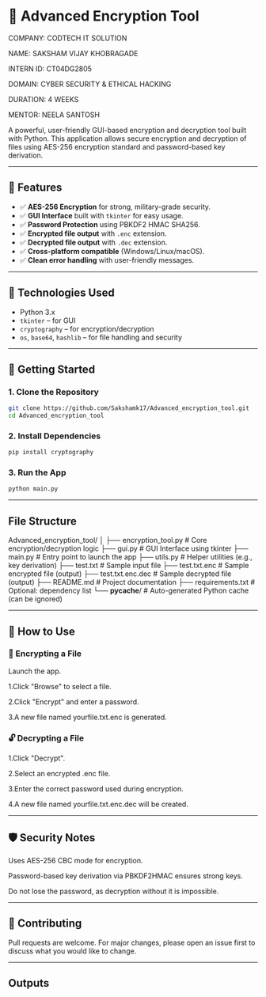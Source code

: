 # 🔐 Advanced Encryption Tool

COMPANY: CODTECH IT SOLUTION

NAME: SAKSHAM VIJAY KHOBRAGADE

INTERN ID: CT04DG2805

DOMAIN: CYBER SECURITY & ETHICAL HACKING

DURATION: 4 WEEKS

MENTOR: NEELA SANTOSH

A powerful, user-friendly GUI-based encryption and decryption tool built with Python. This application allows secure encryption and decryption of files using AES-256 encryption standard and password-based key derivation.

---

## 📌 Features

- ✅ **AES-256 Encryption** for strong, military-grade security.
- ✅ **GUI Interface** built with `tkinter` for easy usage.
- ✅ **Password Protection** using PBKDF2 HMAC SHA256.
- ✅ **Encrypted file output** with `.enc` extension.
- ✅ **Decrypted file output** with `.dec` extension.
- ✅ **Cross-platform compatible** (Windows/Linux/macOS).
- ✅ **Clean error handling** with user-friendly messages.

---

## 🧰 Technologies Used

- Python 3.x
- `tkinter` – for GUI
- `cryptography` – for encryption/decryption
- `os`, `base64`, `hashlib` – for file handling and security

---

## 🚀 Getting Started

### 1. Clone the Repository

```bash
git clone https://github.com/Sakshamk17/Advanced_encryption_tool.git
cd Advanced_encryption_tool
```

### 2. Install Dependencies

```bash
pip install cryptography
```

### 3. Run the App

```bash
python main.py
```

---

##  File Structure
Advanced_encryption_tool/
│
├── encryption_tool.py       # Core encryption/decryption logic
├── gui.py                   # GUI Interface using tkinter
├── main.py                  # Entry point to launch the app
├── utils.py                 # Helper utilities (e.g., key derivation)
├── test.txt                 # Sample input file
├── test.txt.enc             # Sample encrypted file (output)
├── test.txt.enc.dec         # Sample decrypted file (output)
├── README.md                # Project documentation
├── requirements.txt         # Optional: dependency list
└── __pycache__/             # Auto-generated Python cache (can be ignored)

---

## 📝 How to Use

### 🔐 Encrypting a File

Launch the app.

1.Click "Browse" to select a file.

2.Click "Encrypt" and enter a password.

3.A new file named yourfile.txt.enc is generated.

### 🔓 Decrypting a File

1.Click "Decrypt".

2.Select an encrypted .enc file.

3.Enter the correct password used during encryption.

4.A new file named yourfile.txt.enc.dec will be created.

---

## 🛡️ Security Notes

Uses AES-256 CBC mode for encryption.

Password-based key derivation via PBKDF2HMAC ensures strong keys.

Do not lose the password, as decryption without it is impossible.

---

## 🤝 Contributing

Pull requests are welcome. For major changes, please open an issue first to discuss what you would like to change.

---

## Outputs


